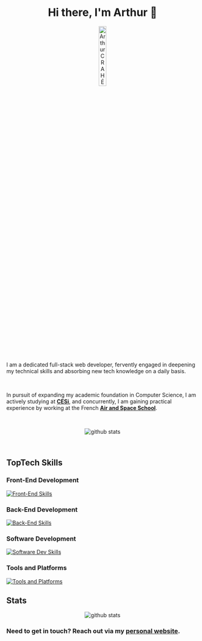 
<h1  align="center">Hi there, I'm Arthur 👋</h1>  
    
<div align="center">
  <a  href="https://crahe-arthur.com/">
      <img width="20%" style="margin-bottom:50;" src="https://crahe-arthur.com/public_img/for_github/logo.png" alt="Arthur CRAHÉ logo" />
  </a>
</div>

<p>&nbsp;</p>
<span>
I am a dedicated full-stack web developer, fervently engaged in deepening my technical skills and absorbing new tech knowledge on a daily basis.

<p>&nbsp;</p>

In pursuit of expanding my academic foundation in Computer Science, I am actively studying at **[CESi](https://www.cesi.fr/)**, and concurrently, I am gaining practical experience by working at the French **[Air and Space School](https://www.ecole-air-espace.fr/)**.
</span>

<p>&nbsp;</p>

<p align="center">
  <picture>
    <img 
      alt="github stats"
      src="https://github-readme-stats.vercel.app/api?username=khylpe&show_icons=true&theme=github_dark&custom_title=Github+Statistics&rank_icon=github" 
    />
  </picture> 
</p>

<p>&nbsp;</p>

## TopTech Skills

### Front-End Development
[![Front-End Skills](https://skillicons.dev/icons?i=html,css,tailwind,bootstrap,materialui,js,ts,nextjs,react)](https://crahe-arthur.com)

### Back-End Development
[![Back-End Skills](https://skillicons.dev/icons?i=nodejs,express,php,mysql,postgres,mongodb)](https://crahe-arthur.com)

### Software Development
[![Software Dev Skills](https://skillicons.dev/icons?i=cpp,qt)](https://crahe-arthur.com)

### Tools and Platforms
[![Tools and Platforms](https://skillicons.dev/icons?i=vscode,git,github)](https://crahe-arthur.com)

## Stats
<p align="center">
<picture>
    <img 
      alt="github stats"
      src="https://github-readme-stats.vercel.app/api/top-langs/?username=khylpe&theme=github_dark" 
    />
  </picture>
</p>

### Need to get in touch? Reach out via my [personal website](https://crahe-arthur.com/contact).


